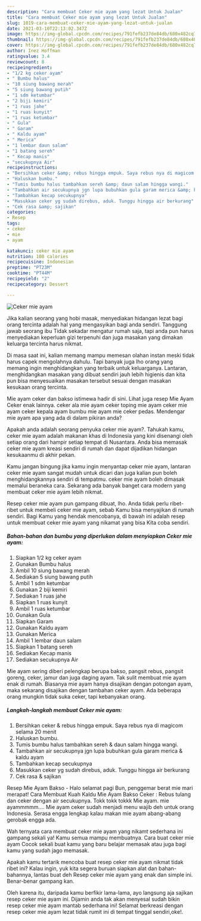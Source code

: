 ```yaml
---
description: "Cara membuat Ceker mie ayam yang lezat Untuk Jualan"
title: "Cara membuat Ceker mie ayam yang lezat Untuk Jualan"
slug: 1019-cara-membuat-ceker-mie-ayam-yang-lezat-untuk-jualan
date: 2021-03-10T22:13:02.347Z
image: https://img-global.cpcdn.com/recipes/791fefb237de84db/680x482cq70/ceker-mie-ayam-foto-resep-utama.jpg
thumbnail: https://img-global.cpcdn.com/recipes/791fefb237de84db/680x482cq70/ceker-mie-ayam-foto-resep-utama.jpg
cover: https://img-global.cpcdn.com/recipes/791fefb237de84db/680x482cq70/ceker-mie-ayam-foto-resep-utama.jpg
author: Inez Hoffman
ratingvalue: 3.4
reviewcount: 8
recipeingredient:
- "1/2 kg ceker ayam"
- " Bumbu halus"
- "10 siung bawang merah"
- "5 siung bawang putih"
- "1 sdm ketumbar"
- "2 biji kemiri"
- "1 ruas jahe"
- "1 ruas kunyit"
- "1 ruas ketumbar"
- " Gula"
- " Garam"
- " Kaldu ayam"
- " Merica"
- "1 lembar daun salam"
- "1 batang sereh"
- " Kecap manis"
- "secukupnya Air"
recipeinstructions:
- "Bersihkan ceker &amp; rebus hingga empuk. Saya rebus nya di magicom selama 20 menit"
- "Haluskan bumbu."
- "Tumis bumbu halus tambahkan sereh &amp; daun salam hingga wangi."
- "Tambahkan air secukupnya jgn lupa bubuhkan gula garam merica &amp; kaldu ayam"
- "Tambahkan kecap secukupnya"
- "Masukkan ceker yg sudah direbus, aduk. Tunggu hingga air berkurang"
- "Cek rasa &amp; sajikan"
categories:
- Resep
tags:
- ceker
- mie
- ayam

katakunci: ceker mie ayam 
nutrition: 108 calories
recipecuisine: Indonesian
preptime: "PT23M"
cooktime: "PT44M"
recipeyield: "2"
recipecategory: Dessert

---
```



![Ceker mie ayam](https://img-global.cpcdn.com/recipes/791fefb237de84db/680x482cq70/ceker-mie-ayam-foto-resep-utama.jpg)

Jika kalian seorang yang hobi masak, menyediakan hidangan lezat bagi orang tercinta adalah hal yang mengasyikan bagi anda sendiri. Tanggung jawab seorang ibu Tidak sekadar mengatur rumah saja, tapi anda pun harus menyediakan keperluan gizi terpenuhi dan juga masakan yang dimakan keluarga tercinta harus nikmat.

Di masa  saat ini, kalian memang mampu memesan olahan instan meski tidak harus capek mengolahnya dahulu. Tapi banyak juga lho orang yang memang ingin menghidangkan yang terbaik untuk keluarganya. Lantaran, menghidangkan masakan yang dibuat sendiri jauh lebih higienis dan kita pun bisa menyesuaikan masakan tersebut sesuai dengan masakan kesukaan orang tercinta. 

Mie ayam ceker dan bakso istimewa hadir di sini. Lihat juga resep Mie Ayam Ceker enak lainnya. ceker ala mie ayam ceker toping mie ayam ceker mie ayam ceker kepala ayam bumbu mie ayam mie ceker pedas. Mendengar mie ayam apa yang ada di dalam pikiran anda?

Apakah anda adalah seorang penyuka ceker mie ayam?. Tahukah kamu, ceker mie ayam adalah makanan khas di Indonesia yang kini disenangi oleh setiap orang dari hampir setiap tempat di Nusantara. Anda bisa memasak ceker mie ayam kreasi sendiri di rumah dan dapat dijadikan hidangan kesukaanmu di akhir pekan.

Kamu jangan bingung jika kamu ingin menyantap ceker mie ayam, lantaran ceker mie ayam sangat mudah untuk dicari dan juga kalian pun boleh menghidangkannya sendiri di tempatmu. ceker mie ayam boleh dimasak memalui beraneka cara. Sekarang ada banyak banget cara modern yang membuat ceker mie ayam lebih nikmat.

Resep ceker mie ayam pun gampang dibuat, lho. Anda tidak perlu ribet-ribet untuk membeli ceker mie ayam, sebab Kamu bisa menyajikan di rumah sendiri. Bagi Kamu yang hendak mencobanya, di bawah ini adalah resep untuk membuat ceker mie ayam yang nikamat yang bisa Kita coba sendiri.

<!--inarticleads1-->

##### Bahan-bahan dan bumbu yang diperlukan dalam menyiapkan Ceker mie ayam:

1. Siapkan 1/2 kg ceker ayam
1. Gunakan  Bumbu halus
1. Ambil 10 siung bawang merah
1. Sediakan 5 siung bawang putih
1. Ambil 1 sdm ketumbar
1. Gunakan 2 biji kemiri
1. Sediakan 1 ruas jahe
1. Siapkan 1 ruas kunyit
1. Ambil 1 ruas ketumbar
1. Gunakan  Gula
1. Siapkan  Garam
1. Gunakan  Kaldu ayam
1. Gunakan  Merica
1. Ambil 1 lembar daun salam
1. Siapkan 1 batang sereh
1. Sediakan  Kecap manis
1. Sediakan secukupnya Air


Mie ayam sering diberi pelengkap berupa bakso, pangsit rebus, pangsit goreng, ceker, jamur dan juga daging ayam. Tak sulit membuat mie ayam enak di rumah. Biasanya mie ayam hanya disajikan dengan potongan ayam, maka sekarang disajikan dengan tambahan ceker ayam. Ada beberapa orang mungkin tidak suka ceker, tapi kebanyakan orang. 

<!--inarticleads2-->

##### Langkah-langkah membuat Ceker mie ayam:

1. Bersihkan ceker &amp; rebus hingga empuk. Saya rebus nya di magicom selama 20 menit
1. Haluskan bumbu.
1. Tumis bumbu halus tambahkan sereh &amp; daun salam hingga wangi.
1. Tambahkan air secukupnya jgn lupa bubuhkan gula garam merica &amp; kaldu ayam
1. Tambahkan kecap secukupnya
1. Masukkan ceker yg sudah direbus, aduk. Tunggu hingga air berkurang
1. Cek rasa &amp; sajikan


Resep Mie Ayam Bakso - Halo selamat pagi Bun, penggemar berat mie mari merapat! Cara Membuat Kuah Kaldu Mie Ayam Bakso Ceker : Rebus tulang dan ceker dengan air secukupnya. Tokk tokk tokkk Mie ayam. mie ayammmmm…. Mie ayam ceker sudah menjadi menu wajib deh untuk orang Indonesia. Serasa engga lengkap kalau makan mie ayam abang-abang gerobak engga ada. 

Wah ternyata cara membuat ceker mie ayam yang nikamt sederhana ini gampang sekali ya! Kamu semua mampu membuatnya. Cara buat ceker mie ayam Cocok sekali buat kamu yang baru belajar memasak atau juga bagi kamu yang sudah jago memasak.

Apakah kamu tertarik mencoba buat resep ceker mie ayam nikmat tidak ribet ini? Kalau ingin, yuk kita segera buruan siapkan alat dan bahan-bahannya, lantas buat deh Resep ceker mie ayam yang enak dan simple ini. Benar-benar gampang kan. 

Oleh karena itu, daripada kamu berfikir lama-lama, ayo langsung aja sajikan resep ceker mie ayam ini. Dijamin anda tak akan menyesal sudah bikin resep ceker mie ayam mantab sederhana ini! Selamat berkreasi dengan resep ceker mie ayam lezat tidak rumit ini di tempat tinggal sendiri,oke!.

